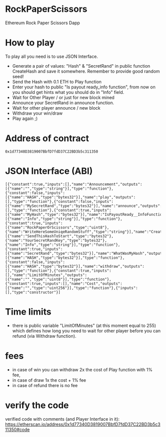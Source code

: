 # RockPaperScissors
Ethereum Rock Paper Scissors Dapp

# How to play  
 To play all you need is to use JSON Interface.  
- Generate a pair of values: "Hash" & "SecretRand" in public function CreateHash and save it somewhere. Remember to provide good random seed!  
- Send the Hash with 0.1 ETH to Play function  
- Enter your hash to public "Is payout ready_info function", from now on you should get hints what you should do in "Info" field.  
- Wait for Other Player / or just for new block mined  
- Announce your SecretRand in announce function.  
- Wait for other player announce / new block  
- Withdraw your win/draw  
- Play again ;)  
  
# Address of contract 
    0x1d77340D3819007BbfD7fdD37C22BD3b5c311350

# JSON Interface (ABI)

    [{"constant":true,"inputs":[],"name":"Announcement","outputs":[{"name":"","type":"string"}],"type":"function"},{"constant":false,"inputs":[{"name":"HASH","type":"bytes32"}],"name":"play","outputs":[],"type":"function"},{"constant":false,"inputs":[{"name":"MySecretRand","type":"bytes32"}],"name":"announce","outputs":[],"type":"function"},{"constant":true,"inputs":[{"name":"MyHash","type":"bytes32"}],"name":"IsPayoutReady__InfoFunction","outputs":[{"name":"Info","type":"string"}],"type":"function"},{"constant":true,"inputs":[{"name":"RockPaperOrScissors","type":"uint8"},{"name":"WriteHereSomeUniqeRandomStuff","type":"string"}],"name":"CreateHash","outputs":[{"name":"SendThisHashToStart","type":"bytes32"},{"name":"YourSecretRandKey","type":"bytes32"},{"name":"Info","type":"string"}],"type":"function"},{"constant":true,"inputs":[{"name":"SecretRand","type":"bytes32"}],"name":"WhatWasMyHash","outputs":[{"name":"HASH","type":"bytes32"}],"type":"function"},{"constant":false,"inputs":[{"name":"HASH","type":"bytes32"}],"name":"withdraw","outputs":[],"type":"function"},{"constant":true,"inputs":[],"name":"LimitOfMinutes","outputs":[{"name":"","type":"uint8"}],"type":"function"},{"constant":true,"inputs":[],"name":"Cost","outputs":[{"name":"","type":"uint256"}],"type":"function"},{"inputs":[],"type":"constructor"}]
 
# Time limits
- there is public variable "LimitOfMinutes" (at this moment equal to 255) which defines how long you need to wait for other player before you can refund (via Withdraw function).  

# fees
- in case of win you can withdraw 2x the cost of Play function with 1% fee,  
- in case of draw 1x the cost + 1% fee  
- in case of refund there is no fee  

# verify the code
verified code with comments (and Player Interface in it):
https://etherscan.io/address/0x1d77340D3819007BbfD7fdD37C22BD3b5c311350#code
